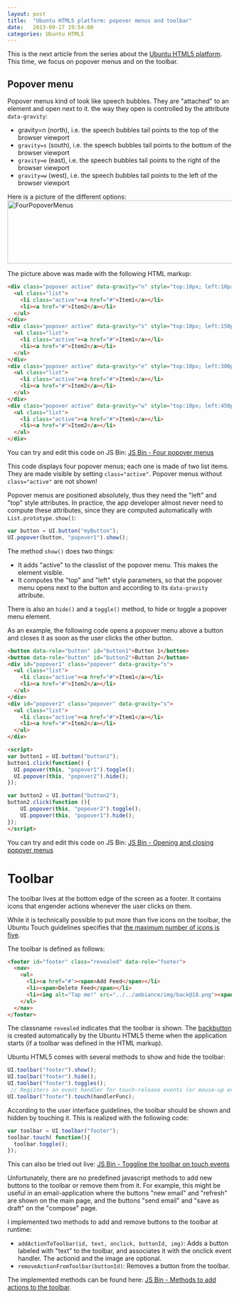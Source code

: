 ```yaml
---
layout: post
title:  "Ubuntu HTML5 platform: popover menus and toolbar"
date:   2013-09-17 19:54:00
categories: Ubuntu HTML5
---
```


This is the next article from the series about the <a href="http://daniel-beck.org/category/ubuntu-html5/">Ubuntu HTML5 platform</a>. This time, we focus on popover menus and on the toolbar.

Popover menu
------------

Popover menus kind of look like speech bubbles. They are "attached" to an element and open next to it. the way they open is controlled by the attribute <code>data-gravity</code>:

* gravity=n</code> (north), i.e. the speech bubbles tail points to the top of the browser viewport
* <code>gravity=s</code> (south), i.e. the speech bubbles tail points to the bottom of the browser viewport
 * <code>gravity=e</code> (east), i.e. the speech bubbles tail points to the right of the browser viewport
 * <code>gravity=w</code> (west), i.e. the speech bubbles tail points to the left of the browser viewport
</ul>

Here is a picture of the different options:
<a href="http://daniel-beck.org/wp-content/uploads/FourPopoverMenus.png"><img src="http://daniel-beck.org/wp-content/uploads/FourPopoverMenus.png" alt="FourPopoverMenus" width="583" height="142" class="alignnone size-full wp-image-1122" /></a>

The picture above was made with the following HTML markup:

```html
<div class="popover active" data-gravity="n" style="top:10px; left:10px; width:130px">
  <ul class="list">
    <li class="active"><a href="#">Item1</a></li>
    <li><a href="#">Item2</a></li>
  </ul>
</div>
<div class="popover active" data-gravity="s" style="top:10px; left:150px; width:130px">
  <ul class="list">
    <li class="active"><a href="#">Item1</a></li>
    <li><a href="#">Item2</a></li>
  </ul>
</div>
<div class="popover active" data-gravity="e" style="top:10px; left:300px;width:130px">
  <ul class="list">
    <li class="active"><a href="#">Item1</a></li>
    <li><a href="#">Item2</a></li>
  </ul>
</div>
<div class="popover active" data-gravity="w" style="top:10px; left:450px; width:130px">
  <ul class="list">
    <li class="active"><a href="#">Item1</a></li>
    <li><a href="#">Item2</a></li>
  </ul>
</div>
```


You can try and edit this code on JS Bin: <a href="http://jsbin.com/akUZIto/2/edit">JS Bin - Four popover menus</a>

This code displays four popover menus; each one is made of two list items. They are made visible by setting <code>class="active"</code>. Popover menus without <code>class="active"</code> are not shown!

Popover menus are positioned absolutely, thus they need the "left" and "top" style attributes. In practice, the app developer almost never need to compute these attributes, since they are computed automatically with <code>List.prototype.show()</code>:

```javascript
var button = UI.button("myButton");
UI.popover(button, "popover1").show();
```

The method <code>show()</code> does two things: 

 * It adds "active" to the classlist of the popover menu. This makes the element visible. 
 * It computes the "top" and "left" style parameters, so that the popover menu opens next to the button and according to its <code>data-gravity</code> attribute.

There is also an <code>hide()</code> and a <code>toggle()</code> method, to hide or toggle a popover menu element.

As an example, the following code opens a popover menu above a button and closes it as soon as the user clicks the other button.

```html
<button data-role="button" id="button1">Button 1</button>
<button data-role="button" id="button2">Button 2</button>
<div id="popover1" class="popover" data-gravity="s">
  <ul class="list">
    <li class="active"><a href="#">Item1</a></li>
    <li><a href="#">Item2</a></li>
  </ul>
</div>
<div id="popover2" class="popover" data-gravity="s">
  <ul class="list">
    <li class="active"><a href="#">Item1</a></li>
    <li><a href="#">Item2</a></li>
  </ul>
</div>

<script>
var button1 = UI.button("button1");
button1.click(function() {
  UI.popover(this, "popover1").toggle();
  UI.popover(this, "popover2").hide();
});

var button2 = UI.button("button2");
button2.click(function (){
    UI.popover(this, "popover2").toggle();
    UI.popover(this, "popover1").hide();
});
</script>
```

You can try and edit this code on JS Bin: <a href="http://jsbin.com/EDENANA/8/edit">JS Bin - Opening and closing popover menus</a>

<h1>Toolbar</h1>
The toolbar lives at the bottom edge of the screen as a footer. It contains icons that engender actions whenever the user clicks on them.

While it is technically possible to put more than five icons on the toolbar, the Ubuntu Touch guidelines specifies that <a href="http://design.ubuntu.com/apps/building-blocks/toolbar">the maximum number of icons is five</a>.

The toolbar is defined as follows:

```html
<footer id="footer" class="revealed" data-role="footer">
  <nav>
    <ul>
      <li><a href="#"><span>Add Feed</span></li>
      <li><span>Delete Feed</span></li>
      <li><img alt="Tap me!" src="../../ambiance/img/back@18.png"><span>Back</span></li>
    </ul>
  </nav>
</footer>
```

The classname <code>revealed</code> indicates that the toolbar is shown.
The <a href="http://daniel-beck.org/taming-the-ubuntu-html5-platform-part-2#backbutton">backbutton</a> is created automatically by the Ubuntu HTML5 theme when the application starts (if a toolbar was defined in the HTML markup).

Ubuntu HTML5 comes with several methods to show and hide the toolbar:

```javascript
UI.toolbar("footer").show(); 
UI.toolbar("footer").hide();
UI.toolbar("footer").toggles(); 
 // Registers an event handler for touch-release events (or mouse-up event on desktop)
UI.toolbar("footer").touch(handlerFunc);
```

According to the user interface guidelines, the toolbar should be shown and hidden by touching it. This is realized with the following code:

```javascript
var toolbar = UI.toolbar("footer");
toolbar.touch( function(){
  toolbar.toggle();
});
```

This can also be tried out live: <a href="http://jsbin.com/elaZiFI/2/edit">JS Bin - Toggline the toolbar on touch events</a>

Unfortunately, there are no predefined javascript methods to add new buttons to the toolbar or remove them from it. For example, this might be useful in an  email-application where the buttons "new email" and "refresh" are shown on the main page, and the buttons "send email" and "save as draft" on the "compose" page.

I implemented two methods to add and remove buttons to the toolbar at runtime: 

 * <code>addActionToToolbar(id, text, onclick, buttonId, img)</code>: Adds a button labeled with "text" to the toolbar, and associates it with the onclick event handler. The actionid and the image are optional.
 * <code>removeActionFromToolbar(buttonId)</code>: Removes a  button from the toolbar.

The implemented methods can be found here:
<a href="http://jsbin.com/exIVIDu/6/edit">JS Bin - Methods to add actions to the toolbar</a>.